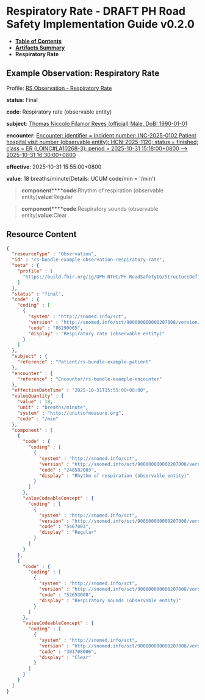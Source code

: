 # Respiratory Rate - DRAFT PH Road Safety Implementation Guide v0.2.0

* [**Table of Contents**](toc.md)
* [**Artifacts Summary**](artifacts.md)
* **Respiratory Rate**

## Example Observation: Respiratory Rate

Profile: [RS Observation - Respiratory Rate](StructureDefinition-rs-observation-respiratory-rate.md)

**status**: Final

**code**: Respiratory rate (observable entity)

**subject**: [Thomas Niccolo Filamor Reyes (official) Male, DoB: 1990-01-01](Patient-rs-bundle-example-patient.md)

**encounter**: [Encounter: identifier = Incident number: INC-2025-0102,Patient hospital visit number (observable entity): HCN-2025-1120; status = finished; class = ER (LOINC#LA10268-3); period = 2025-10-31 15:18:00+0800 --> 2025-10-31 16:30:00+0800](Encounter-rs-bundle-example-encounter.md)

**effective**: 2025-10-31 15:55:00+0800

**value**: 18 breaths/minute(Details: UCUM code/min = '/min')

> **component****code**:Rhythm of respiration (observable entity)**value**:Regular

> **component****code**:Respiratory sounds (observable entity)**value**:Clear



## Resource Content

```json
{
  "resourceType" : "Observation",
  "id" : "rs-bundle-example-observation-respiratory-rate",
  "meta" : {
    "profile" : [
      "https://build.fhir.org/ig/UPM-NTHC/PH-RoadSafetyIG/StructureDefinition/rs-observation-respiratory-rate"
    ]
  },
  "status" : "final",
  "code" : {
    "coding" : [
      {
        "system" : "http://snomed.info/sct",
        "version" : "http://snomed.info/sct/900000000000207008/version/20241001",
        "code" : "86290005",
        "display" : "Respiratory rate (observable entity)"
      }
    ]
  },
  "subject" : {
    "reference" : "Patient/rs-bundle-example-patient"
  },
  "encounter" : {
    "reference" : "Encounter/rs-bundle-example-encounter"
  },
  "effectiveDateTime" : "2025-10-31T15:55:00+08:00",
  "valueQuantity" : {
    "value" : 18,
    "unit" : "breaths/minute",
    "system" : "http://unitsofmeasure.org",
    "code" : "/min"
  },
  "component" : [
    {
      "code" : {
        "coding" : [
          {
            "system" : "http://snomed.info/sct",
            "version" : "http://snomed.info/sct/900000000000207008/version/20241001",
            "code" : "248582003",
            "display" : "Rhythm of respiration (observable entity)"
          }
        ]
      },
      "valueCodeableConcept" : {
        "coding" : [
          {
            "system" : "http://snomed.info/sct",
            "version" : "http://snomed.info/sct/900000000000207008/version/20241001",
            "code" : "5467003",
            "display" : "Regular"
          }
        ]
      }
    },
    {
      "code" : {
        "coding" : [
          {
            "system" : "http://snomed.info/sct",
            "version" : "http://snomed.info/sct/900000000000207008/version/20241001",
            "code" : "52653008",
            "display" : "Respiratory sounds (observable entity)"
          }
        ]
      },
      "valueCodeableConcept" : {
        "coding" : [
          {
            "system" : "http://snomed.info/sct",
            "version" : "http://snomed.info/sct/900000000000207008/version/20241001",
            "code" : "301708006",
            "display" : "Clear"
          }
        ]
      }
    }
  ]
}

```
